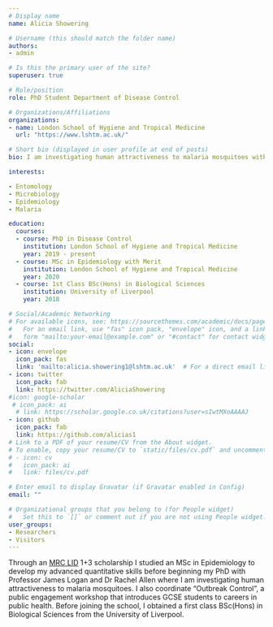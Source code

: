 ```yaml
---
# Display name
name: Alicia Showering 

# Username (this should match the folder name)
authors:
- admin

# Is this the primary user of the site?
superuser: true

# Role/position
role: PhD Student Department of Disease Control

# Organizations/Affiliations
organizations:
- name: London School of Hygiene and Tropical Medicine
  url: "https://www.lshtm.ac.uk/"

# Short bio (displayed in user profile at end of posts)
bio: I am investigating human attractiveness to malaria mosquitoes with [Dr Rachel Allen](https://www.sgul.ac.uk/profiles/rachel-allen) and [Professor James Logan](https://www.lshtm.ac.uk/aboutus/people/logan.james). I also coordinate “Outbreak Control”, a public engagement workshop that introduces GCSE students to careers in public health. 

interests:

- Entomology
- Microbiology
- Epidemiology
- Malaria

education:
  courses:
  - course: PhD in Disease Control
    institution: London School of Hygiene and Tropical Medicine
    year: 2019 - present
  - course: MSc in Epidemiology with Merit
    institution: London School of Hygiene and Tropical Medicine
    year: 2020
  - course: 1st Class BSc(Hons) in Biological Sciences
    institution: University of Liverpool
    year: 2018

# Social/Academic Networking
# For available icons, see: https://sourcethemes.com/academic/docs/page-builder/#icons
#   For an email link, use "fas" icon pack, "envelope" icon, and a link in the
#   form "mailto:your-email@example.com" or "#contact" for contact widget.
social:
- icon: envelope
  icon_pack: fas
  link: 'mailto:alicia.showering1@lshtm.ac.uk'  # For a direct email link, use "mailto:test@example.org".
- icon: twitter
  icon_pack: fab
  link: https://twitter.com/AliciaShowering
#icon: google-scholar
 # icon_pack: ai
  # link: https://scholar.google.co.uk/citations?user=sIwtMXoAAAAJ
- icon: github
  icon_pack: fab
  link: https://github.com/alicias1
# Link to a PDF of your resume/CV from the About widget.
# To enable, copy your resume/CV to `static/files/cv.pdf` and uncomment the lines below.
# - icon: cv
#   icon_pack: ai
#   link: files/cv.pdf

# Enter email to display Gravatar (if Gravatar enabled in Config)
email: ""

# Organizational groups that you belong to (for People widget)
#   Set this to `[]` or comment out if you are not using People widget.
user_groups:
- Researchers
- Visitors
---
```

Through an [MRC LID](https://mrc-lid.lshtm.ac.uk) 1+3 scholarship I studied an MSc in Epidemiology to develop my advanced quantitative skills before beginning my PhD with Professor James Logan and Dr Rachel Allen where I am investigating human attractiveness to malaria mosquitoes. I also coordinate “Outbreak Control”, a public engagement workshop that introduces GCSE students to careers in public health. Before joining the school, I obtained a first class BSc(Hons) in Biological Sciences from the University of Liverpool.
